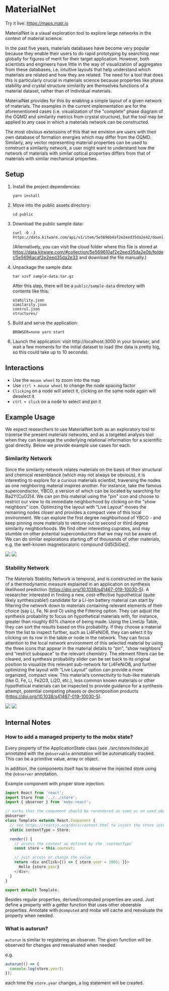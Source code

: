 # MaterialNet

Try it live: https://maps.matr.io

MaterialNet is a visual exploration tool to explore large networks in the
context of material science.

In the past five years, materials databases have become very popular because
they enable their users to do rapid prototyping by searching near globally for
figures of merit for their target application. However, both scientists and
engineers have little in the way of visualization of aggregates from these
databases, i.e. intuitive layouts that help understand which materials are
related and how they are related. The need for a tool that does this is
particularly crucial in materials science because properties like phase
stability and crystal structure similarity are themselves functions of a
material dataset, rather than of individual materials.

MaterialNet provides for this by enabling a simple layout of a given network of
materials. The examples in the current implementation are for the aforementioned
cases (i.e. visualization of the "complete" phase diagram of the OQMD and
similarity metrics from crystal structure), but the tool may be applied to any
case in which a materials network can be constructed.

The most obvious extensions of this that we envision are users with their own
database of formation energies which may differ from the OQMD. Similarly, any
vector representing material properties can be used to construct a similarity
network, a user might want to understand how the network of materials with
similar optical properties differs from that of materials with similar
mechanical properties.

## Setup

1. Install the project dependencies:

    ```
    yarn install
    ```

2. Move into the public assets directory:

    ```
    cd public
    ```
    
3. Download the public sample data:

    ```
    curl -O -J https://data.kitware.com/api/v1/item/5e5696b4af2e2eed35da2e42/download
    ```
    
    (Alternatively, you can visit the cloud folder where this file is stored at
    https://data.kitware.com/#collection/5e569610af2e2eed35da2e0b/folder/5e5696acaf2e2eed35da2e33
    and download the file manually.)
    
4. Unpackage the sample data:

    ```
    tar xzvf sample-data.tar.gz
    ```

    After this step, there will be a `public/sample-data` directory with
    contents like this:

    ```
    stability.json
    similarity.json
    control.json
    structures/
    ```
    
5. Build and serve the application:

    ```
    BROWSER=none yarn start
    ```

6. Launch the application: visit http://localhost:3000 in your browser, and wait
   a few moments for the initial dataset to load (the data is pretty big, so
   this could take up to 10 seconds).

## Interactions

* Use the `mouse wheel` to zoom into the map
* Use `ctrl + mouse wheel` to change the node spacing factor
* `Clicking` on a node will select it, clicking on the same node again will deselect it
* `ctrl + click` on a node to select and pin it

## Example Usage

We expect researchers to use MaterialNet both as an exploratory tool to traverse
the present materials networks, and as a targeted analysis tool when they can
leverage the underlying relational information for a scientific goal directly.
Below we provide example use cases for each.

### Similarity Network

Since the similarity network relates materials on the basis of their structural
and chemical resemblance (which may not always be obvious), it is interesting to
explore for a curious materials scientist, traversing the nodes as one
neighboring material inspires another. For instance, take the famous
superconductor, YBCO, a version of which can be located by searching for
Ba2Y(CuO2)4. We can pin this material using the "pin" icon and choose to
restrict our view to its immediate neighborhood by clicking on the "show
neighbors" icon. Optimizing the layout with “Live Layout” moves the remaining
nodes closer and provides a compact view of this local environment. We can
explore the first degree neighborhood of YBCO - and keep pinning more materials
to venture out to second or third degree similarity neighborhoods. We find other
interesting cuprates, and may stumble on other potential superconductors that we
may not be aware of. We can do similar explorations starting off of thousands of
other materials, e.g. the well-known magnetocaloric compound Gd5(SiGe)2.

![](images/example-fig1A.png) ![](images/example-fig1B.png)

### Stability Network

The Materials Stability Network is temporal, and is constructed on the basis of
a thermodynamic measure explained in an application on synthesis likelihood
prediction (https://doi.org/10.1038/s41467-019-10030-5). A researcher interested
in finding a new, cost-effective hypothetical (quite likely synthesizable!)
candidate for a Li-ion battery material can start by filtering the network down
to materials containing relevant elements of their choice (say Li, Fe, Ni and O)
using the Filtering option. They can adjust the synthesis probability to focus
on hypothetical materials with, for instance, greater than roughly 60% chance of
being made. Using the LineUp Table, they can sort the results based on this
probability. If they choose a material from the list to inspect further, such as
Li4FeNiO6, they can select it by clicking on its row in the table or node in the
network. They can focus attention to the local network environment of this
selected material by using the three icons that appear in the material details
to “pin”, “show neighbors” and “restrict subspace” to the relevant chemistry.
The element filters can be cleared, and synthesis probability slider can be set
back to its original position to visualize this relevant sub-network for
Li4FeNiO6, and further optimizing the layout with “Live Layout” option can
provide a more organized, compact view. This material’s connectivity to hub-like
materials (like O, Fe, Li, Fe2O3, Li2O, etc.), less common known materials or
other hypothetical materials can be inspected to provide guidance for a
synthesis attempt, potential competing phases or decomposition products
(https://doi.org/10.1038/s41467-019-10030-5).

![](images/example-figA.png) ![](images/example-figB.png)

## Internal Notes

### How to add a managed property to the mobx state?

Every property of the ApplicationState class (see ./src/store/index.js) annotated with the `@observable` annotation will be automatically tracked. This can be a primitive value, array or object.

In addition, the components itself has to observe the injected store using the `@observer` annotation.

Example component with proper store injection:

```js
import React from 'react';
import Store from '../../store';
import { observer } from 'mobx-react';

// marks that the component should be rerendered as soon as an used observable property of the store has changed
@observer
class Template extends React.Component {
  // see https://reactjs.org/docs/context.html to inject the store into this component
  static contextType = Store;

  render() {
    // access the context as defined by the `contextType`
    const store = this.context;

    // just access or change the value
    return <div onClick={() => { store.year = 2005; }}>
      Hello {store.year}
    </div>;
  }
}

export default Template;
```

Besides regular properties, derived/computed properties are used. Just define a property with a getter function that uses other obserable properties. Annotate with `@computed` and mobx will cache and reevaluate the property when needed.


### What is autorun?

`autorun` is similar to registering an observer. The given function will be observed for changes and reevaluated when needed.

e.g.
```js
autorun(() => {
  console.log(store.year);
});
```

each time the `store.year` changes, a log statement will be created.
